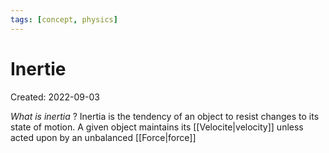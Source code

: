 ```yaml
---
tags: [concept, physics] 
---
```

# Inertie
Created: 2022-09-03

*What is inertia*
?
Inertia is the tendency of an object to resist changes to its state of motion. A given object maintains its [[Velocite|velocity]] unless acted upon by an unbalanced [[Force|force]]
<!--SR:!2022-09-06,3,250-->